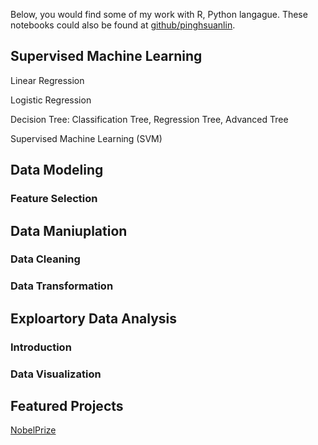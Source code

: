 Below, you would find some of my work with R, Python langague. These notebooks could also be found at [github/pinghsuanlin](https://github.com/Pinghsuanlin/).
## **Supervised Machine Learning**

Linear Regression

Logistic Regression

Decision Tree: Classification Tree, Regression Tree, Advanced Tree

Supervised Machine Learning (SVM)



## **Data Modeling**

### Feature Selection


## **Data Maniuplation**

### Data Cleaning

### Data Transformation

## **Exploartory Data Analysis**

### Introduction
### Data Visualization

## Featured Projects
[NobelPrize](NobelPrize\NobelPrize.md)